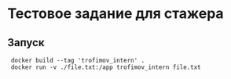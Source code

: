 # Тестовое задание для стажера 
## Запуск
```
 docker build --tag 'trofimov_intern' .   
 docker run -v ./file.txt:/app trofimov_intern file.txt
```
